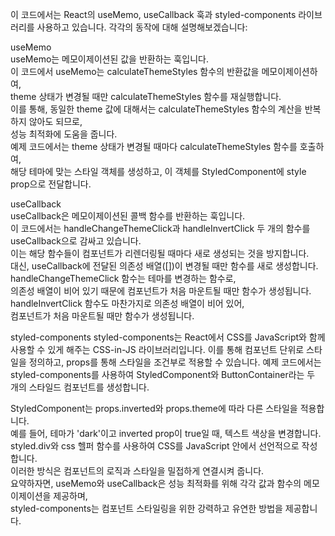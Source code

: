 이 코드에서는 React의 useMemo, useCallback 훅과 styled-components 라이브러리를 사용하고 있습니다. 각각의 동작에 대해 설명해보겠습니다:

useMemo<br/>
useMemo는 메모이제이션된 값을 반환하는 훅입니다. <br/>
이 코드에서 useMemo는 calculateThemeStyles 함수의 반환값을 메모이제이션하여, <br/>
theme 상태가 변경될 때만 calculateThemeStyles 함수를 재실행합니다. <br/>
이를 통해, 동일한 theme 값에 대해서는 calculateThemeStyles 함수의 계산을 반복하지 않아도 되므로, <br/>
성능 최적화에 도움을 줍니다.<br/>
예제 코드에서는 theme 상태가 변경될 때마다 calculateThemeStyles 함수를 호출하여, <br/>
해당 테마에 맞는 스타일 객체를 생성하고, 이 객체를 StyledComponent에 style prop으로 전달합니다.<br/>



useCallback<br/>
useCallback은 메모이제이션된 콜백 함수를 반환하는 훅입니다. <br/>
이 코드에서는 handleChangeThemeClick과 handleInvertClick 두 개의 함수를 useCallback으로 감싸고 있습니다. <br/>
이는 해당 함수들이 컴포넌트가 리렌더링될 때마다 새로 생성되는 것을 방지합니다. <br/>
대신, useCallback에 전달된 의존성 배열([])이 변경될 때만 함수를 새로 생성합니다.<br/>
handleChangeThemeClick 함수는 테마를 변경하는 함수로, <br/>
의존성 배열이 비어 있기 때문에 컴포넌트가 처음 마운트될 때만 함수가 생성됩니다.<br/>
handleInvertClick 함수도 마찬가지로 의존성 배열이 비어 있어, <br/>
컴포넌트가 처음 마운트될 때만 함수가 생성됩니다.<br/>



styled-components
styled-components는 React에서 CSS를 JavaScript와 함께 사용할 수 있게 해주는 CSS-in-JS 라이브러리입니다. 
이를 통해 컴포넌트 단위로 스타일을 정의하고, props를 통해 스타일을 조건부로 적용할 수 있습니다.
예제 코드에서는 styled-components를 사용하여 StyledComponent와 ButtonContainer라는 두 개의 스타일드 컴포넌트를 생성합니다. 


StyledComponent는 props.inverted와 props.theme에 따라 다른 스타일을 적용합니다. <br/>
예를 들어, 테마가 'dark'이고 inverted prop이 true일 때, 텍스트 색상을 변경합니다.<br/>
styled.div와 css 헬퍼 함수를 사용하여 CSS를 JavaScript 안에서 선언적으로 작성합니다. <br/>
이러한 방식은 컴포넌트의 로직과 스타일을 밀접하게 연결시켜 줍니다.<br/>
요약하자면, useMemo와 useCallback은 성능 최적화를 위해 각각 값과 함수의 메모이제이션을 제공하며, <br/>
styled-components는 컴포넌트 스타일링을 위한 강력하고 유연한 방법을 제공합니다.<br/>